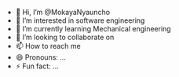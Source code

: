 - 👋 Hi, I’m @MokayaNyauncho
- 👀 I’m interested in software engineering
- 🌱 I’m currently learning Mechanical engineering
- 💞️ I’m looking to collaborate on 
- 📫 How to reach me 
- 😄 Pronouns: ...
- ⚡ Fun fact: ...

<!---
MokayaNyauncho/MokayaNyauncho is a ✨ special ✨ repository because its `README.md` (this file) appears on your GitHub profile.
You can click the Preview link to take a look at your changes.
--->
